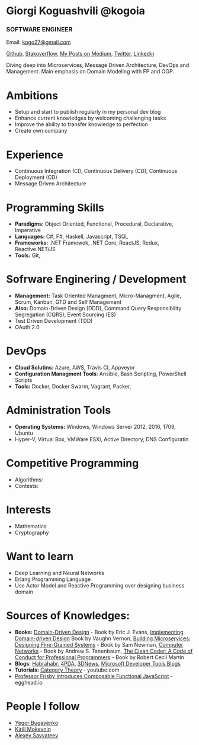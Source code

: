 # Giorgi Koguashvili @kogoia

### SOFTWARE ENGINEER

Email: kogo27@gmail.com

[Github](https://github.com/kogoia), [Stakoverflow](https://stackoverflow.com/users/5200896/kogoia), [My Posts on Medium](https://medium.com/@kogoia), [Twitter](https://twitter.com/kogo1a), [Linkedin](www.linkedin.com/in/giorgi-koguashvili)

Diving deep into Microservices, Message Driven Architecture, DevOps and Management. Main emphasis on Domain Modeling with FP and OOP.

# Ambitions

- Setup and start to publish regularly in my personal dev blog
- Enhance current knowledges by welcoming challenging tasks
- Improve the ability to transfer knowledge to perfection
- Create own company

# Experience

 - Continuous Integration (CI), Continuous Delivery (CD), Continuous Deployment (CD)
 - Message Driven Architecture 
 
# Programming Skills

 - **Paradigms**: Object Oriented, Functional, Procedural, Declarative, Imperative
 - **Languages:** C#, F#, Haskell, Javascript, TSQL
 - **Frameworks:** .NET Framewok, .NET Core, ReactJS, Redux, Reactive.NET/JS
 - **Tools:** Git, 
 
# Sofrware Enginering / Development

 - **Management:** Task Oriented Managment, Micro-Managment, Agile, Scrum, Kanban, GTD and Self Management
 - **Also:** Domain-Driven Design (DDD), Command Query Responsibility Segregation (CQRS), Event Sourcing (ES)
 - Test Driven Development (TDD)
 - OAuth 2.0 
 
# DevOps

 - **Cloud Solutins:** Azure, AWS, Travis CI, Appveyor 
 - **Configuration Managment Tools**: Ansible, Bash Scripting, PowerShell Scripts
 - **Tools:** Docker, Docker Swarm, Vagrant, Packer, 
 
# Administration Tools

 - **Operating Systems:** Windows, Windows Server 2012, 2016, 1709, Ubuntu
 - Hyper-V, Virtual Box, VMWare ESXi, Active Directory, DNS Configuratin


# Competitive Programming

- Algorithms: 
- Contests: 

# Interests

- Mathematics
- Cryptography

# Want to learn

 - Deep Learning and Neural Networks
 - Erlang Programming Language
 - Use Actor Model and Reactive Programming over designing business domain

# Sources of Knowledges:
 
 - **Books:** [Domain-Driven Design](https://g.co/kgs/1rKnxq) - Book by Eric J. Evans, [Implementing Domain-driven Design](https://g.co/kgs/HcmgUd) Book by Vaughn Vernon, [Building Microservices: Designing Fine-Grained Systems](https://g.co/kgs/EkbKx1) - Book by Sam Newman, [Computer Networks](https://g.co/kgs/dksDy8) - Book by Andrew S. Tanenbaum, [The Clean Coder: A Code of Conduct for Professional Programmers](https://g.co/kgs/C8M5Fq) - Book by Robert Cecil Martin
 - **Blogs**: [Habrahabr](https://habrahabr.ru/), [4PDA](http://4pda.ru/), [3DNews](https://3dnews.ru/), [Microsoft Developer Tools Blogs](https://blogs.msdn.microsoft.com/developer-tools/)
 - **Tutorials:** [Category Theory](https://www.youtube.com/watch?v=I8LbkfSSR58&list=PLbgaMIhjbmEnaH_LTkxLI7FMa2HsnawM_) - youtube.com
 - [Professor Frisby Introduces Composable Functional JavaScript](https://egghead.io/courses/professor-frisby-introduces-composable-functional-javascript) - egghead.io
 
 # People I follow
 
 - [Yegor Bugayenko](https://twitter.com/yegor256)
 - [Kirill Mokevnin](https://twitter.com/mokevnin)
 - [Alexey Savvateev](https://ru.wikipedia.org/wiki/%D0%A1%D0%B0%D0%B2%D0%B2%D0%B0%D1%82%D0%B5%D0%B5%D0%B2,_%D0%90%D0%BB%D0%B5%D0%BA%D1%81%D0%B5%D0%B9_%D0%92%D0%BB%D0%B0%D0%B4%D0%B8%D0%BC%D0%B8%D1%80%D0%BE%D0%B2%D0%B8%D1%87)
 
 
